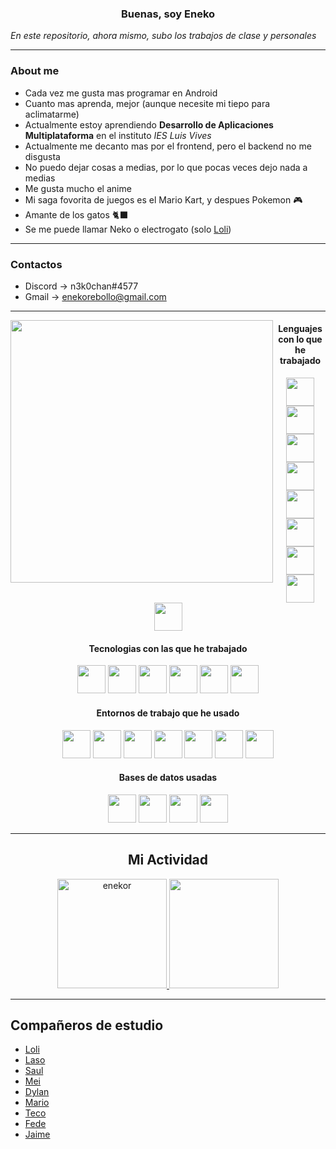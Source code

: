 <h3 align="center"><b>Buenas, soy Eneko</b></h3>
<i>En este repositorio, ahora mismo, subo los trabajos de clase y personales</i>

---


### About me
* Cada vez me gusta mas programar en Android
* Cuanto mas aprenda, mejor (aunque necesite mi tiepo para aclimatarme)
* Actualmente estoy aprendiendo **Desarrollo de Aplicaciones Multiplataforma** en el instituto _IES Luis Vives_ 
* Actualmente me decanto mas por el frontend, pero el backend no me disgusta
* No puedo dejar cosas a medias, por lo que pocas veces dejo nada a medias
* Me gusta mucho el anime 
* Mi saga fovorita de juegos es el Mario Kart, y despues Pokemon 🎮
* Amante de los gatos 🐈‍⬛
* Se me puede llamar Neko o electrogato (solo [Loli](https://github.com/idliketobealoli))

---

### Contactos
* Discord -> n3k0chan#4577
* Gmail -> enekorebollo@gmail.com

---

<img align="left" src="https://thumbs.gfycat.com/WeirdDeliciousAfricanwilddog.webp" height="420"/> <!-- gif -->
<h4 align="center">Lenguajes con lo que he trabajado</h4>
<div align="center">
  <img src="https://algodelinux.com/wp-content/uploads/2020/03/java-icon.png" height=45/>
  <img src="https://upload.wikimedia.org/wikipedia/commons/thumb/d/d5/CSS3_logo_and_wordmark.svg/1200px-CSS3_logo_and_wordmark.svg.png" height=45/>
  <img src="https://upload.wikimedia.org/wikipedia/commons/thumb/6/61/HTML5_logo_and_wordmark.svg/512px-HTML5_logo_and_wordmark.svg.png" height=45/>
  <img src="https://download.logo.wine/logo/Kotlin_(programming_language)/Kotlin_(programming_language)-Logo.wine.png" height=45/>
  <img src="https://upload.wikimedia.org/wikipedia/commons/thumb/c/c3/Python-logo-notext.svg/1024px-Python-logo-notext.svg.png" height=45/>
  <img src="https://iconape.com/wp-content/png_logo_vector/flutter.png" height=45/>
  <img src="https://cdn-icons-png.flaticon.com/512/2306/2306109.png" height=45/>
  <img src="https://upload.wikimedia.org/wikipedia/commons/thumb/c/c9/JSON_vector_logo.svg/2048px-JSON_vector_logo.svg.png" height=45/>
  <img src="http://cj.lskyf.com/pro/images/elifhakcjgalahccnjkneoccemfahfoa/logo.png" height=45/>
  
</div>

<h4 align="center">Tecnologias con las que he trabajado</h4>
<div align="center">
  <img src="https://miro.medium.com/max/650/1*zzvdRmHGGXONZpuQ2FeqsQ.png" height=45/>
  <img src="https://distreau.com/github.svg" height=45/>
  <img src="https://www.docker.com/sites/default/files/d8/2019-07/vertical-logo-monochromatic.png" height=45/>
  <img src="https://www.armadilloamarillo.com/wp-content/uploads/course-image.png" height=45/>
  <img src="https://i2.wp.com/gluonhq.com/wp-content/uploads/2015/02/SceneBuilderLogo.png?fit=781%2C781&ssl=1" height=45/>
  <img src="https://www.logolynx.com/images/logolynx/s_10/10792bb85f5b8010a8d831e828878666.png" height=45/>
</div>

<h4 align="center">Entornos de trabajo que he usado</h4>
<div align="center">
  <img src="https://resources.jetbrains.com/storage/products/intellij-idea/img/meta/intellij-idea_logo_300x300.png" height=45/>
  <img src="https://user-images.githubusercontent.com/674621/71187801-14e60a80-2280-11ea-94c9-e56576f76baf.png" height=45/>
  <img src="https://upload.wikimedia.org/wikipedia/commons/thumb/e/e3/Android_Studio_Icon_%282014-2019%29.svg/1200px-Android_Studio_Icon_%282014-2019%29.svg.png" height=45/>
  <img src="https://icons.iconarchive.com/icons/blackvariant/button-ui-app-pack-two/1024/Eclipse-icon.png" height=45/>
  <img src="https://upload.wikimedia.org/wikipedia/commons/thumb/9/98/Apache_NetBeans_Logo.svg/444px-Apache_NetBeans_Logo.svg.png" height=45/>
  <img src="https://upload.wikimedia.org/wikipedia/commons/thumb/a/a0/Geany_logo.svg/1024px-Geany_logo.svg.png" height=45/>
  <img src="https://webintegral.com.co/wp-content/uploads/2018/05/postman-icon.png" height=45/>
</div>

<h4 align="center">Bases de datos usadas</h4>
<div align="center">
  <img src="https://cdn.iconscout.com/icon/free/png-256/mysql-19-1174939.png" height=45/>
  <img src="https://upload.wikimedia.org/wikipedia/commons/thumb/9/97/Sqlite-square-icon.svg/2048px-Sqlite-square-icon.svg.png" height=45/>
  <img src="https://www.h2database.com/html/images/h2-logo-2.png" height=45/>
  <img src="https://img.icons8.com/color/480/mongodb.png" height=45/>
</div>

---

<h2 align="center">Mi Actividad</h2>

<p align="center">
  <a href="https://github-readme-stats.vercel.app/api?username=enekor&show_icons=true&theme=vue">
    <img src="https://github-readme-stats.vercel.app/api?username=enekor&show_icons=true&theme=vue" height="175" alt="enekor"/>
  </a> 
   <a href="https://github-readme-stats.vercel.app/api/top-langs/?username=enekor&theme=vue&layout=compact">
    <img src="https://github-readme-stats.vercel.app/api/top-langs/?username=enekor&theme=vue&layout=compact" height="175"/>
  </a> 
</p>

---

## Compañeros de estudio

* [Loli](https://github.com/idliketobealoli)
* [Laso](https://github.com/alexlaso)
* [Saul](https://github.com/saulmella12)
* [Mei](https://github.com/emilio2403)
* [Dylan](https://github.com/DyLaNHurtado)
* [Mario](https://github.com/Mario999X)
* [Teco](https://github.com/sps169)
* [Fede](https://github.com/FedericoTB)
* [Jaime](https://github.com/jaimesalcedo1)
